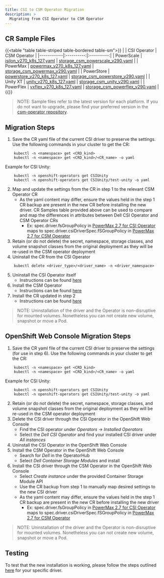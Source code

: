 ```yaml
---
title: CSI to CSM Operator Migration
description: >
  Migrating from CSI Operator to CSM Operator
---
```


## CR Sample Files

{{<table "table table-striped table-bordered table-sm">}}
|            |    CSI Operator     |    CSM Operator     |
|------------|:----------:|:----------:|
| PowerScale |    [isilon_v270_k8s_127.yaml](https://github.com/dell/dell-csi-operator/blob/main/samples/isilon_v270_k8s_127.yaml)    |     [storage_csm_powerscale_v290.yaml](https://github.com/dell/csm-operator/blob/main/samples/storage_csm_powerscale_v290.yaml)       |
| PowerMax   |    [powermax_v270_k8s_127.yaml](https://github.com/dell/dell-csi-operator/blob/main/samples/powermax_v270_k8s_127.yaml)    |     [storage_csm_powermax_v290.yaml](https://github.com/dell/csm-operator/blob/main/samples/storage_csm_powermax_v290.yaml)       |
| PowerStore |    [powerstore_v270_k8s_127.yaml](https://github.com/dell/dell-csi-operator/blob/main/samples/powerstore_v270_k8s_127.yaml)    |     [storage_csm_powerstore_v290.yaml](https://github.com/dell/csm-operator/blob/main/samples/storage_csm_powerstore_v290.yaml)       |
| Unity XT      |    [unity_v270_k8s_127.yaml](https://github.com/dell/dell-csi-operator/blob/main/samples/unity_v270_k8s_127.yaml)    |     [storage_csm_unity_v290.yaml](https://github.com/dell/csm-operator/blob/main/samples/storage_csm_unity_v290.yaml)       |
| PowerFlex  |     [vxflex_v270_k8s_127.yaml](https://github.com/dell/dell-csi-operator/blob/main/samples/vxflex_v270_k8s_127.yaml)       |      [storage_csm_powerflex_v290.yaml](https://github.com/dell/csm-operator/blob/main/samples/storage_csm_powerflex_v290.yaml)      |
{{</table>}}
>NOTE: Sample files refer to the latest version for each platform. If you do not want to upgrade, please find your preferred version in the [csm-operator repository](https://github.com/dell/csm-operator/blob/main/samples).

## Migration Steps

1. Save the CR yaml file of the current CSI driver to preserve the settings. Use the following commands in your cluster to get the CR:
  ```
      kubectl -n <namespace> get <CRD_kind>
      kubectl -n <namespace> get <CRD_kind>/<CR_name> -o yaml
  ```
  Example for CSI Unity:
  ```
      kubectl -n openshift-operators get CSIUnity
      kubectl -n openshift-operators get CSIUnity/test-unity -o yaml
  ```
2. Map and update the settings from the CR in step 1 to the relevant CSM Operator CR
    - As the yaml content may differ, ensure the values held in the step 1 CR backup are present in the new CR before installing the new driver. CR Samples table provided above can be used to compare and map the differences in attributes between Dell CSI Operator and CSM Operator CRs
        - Ex: spec.driver.fsGroupPolicy in [PowerMax 2.7 for CSI Operator](https://github.com/dell/dell-csi-operator/blob/main/samples/powermax_v270_k8s_127.yaml#L17C5-L17C18) maps to spec.driver.csiDriverSpec.fSGroupPolicy in [PowerMax 2.7 for CSM Operator](https://github.com/dell/csm-operator/blob/main/samples/storage_csm_powermax_v270.yaml#L28C7-L28C20)
3. Retain (or do not delete) the secret, namespace, storage classes, and volume snapshot classes from the original deployment as they will be re-used in the CSM operator deployment
4. Uninstall the CR from the CSI Operator
  ```
      kubectl delete <driver_type>/<driver_name> -n <driver_namespace>
  ```
5. Uninstall the CSI Operator itself
    - Instructions can be found [here](../../../../deployment/csmoperator/#uninstall)
6. Install the CSM Operator
    - Instructions can be found [here](../../../../deployment/csmoperator/#installation)
7. Install the CR updated in step 2
    - Instructions can be found [here](../#installing-csi-driver-via-operator)
>NOTE: Uninstallation of the driver and the Operator is non-disruptive for mounted volumes. Nonetheless you can not create new volume, snapshot or move a Pod.

## OpenShift Web Console Migration Steps

1. Save the CR yaml file of the current CSI driver to preserve the settings (for use in step 6). Use the following commands in your cluster to get the CR:
  ```
      kubectl -n <namespace> get <CRD_kind>
      kubectl -n <namespace> get <CRD_kind>/<CR_name> -o yaml
  ```
  Example for CSI Unity:
  ```
      kubectl -n openshift-operators get CSIUnity
      kubectl -n openshift-operators get CSIUnity/test-unity -o yaml
  ```
2. Retain (or do not delete) the secret, namespace, storage classes, and volume snapshot classes from the original deployment as they will be re-used in the CSM operator deployment
3. Delete the CSI driver through the CSI Operator in the OpenShift Web Console
    - Find the CSI operator under *Operators* -> *Installed Operators*
    - Select the *Dell CSI Operator* and find your installed CSI driver under *All instances*
4. Uninstall the CSI Operator in the OpenShift Web Console
5. Install the CSM Operator in the OpenShift Web Console
    - Search for *Dell* in the OperatorHub
    - Select *Dell Container Storage Modules* and install
6. Install the CSI driver through the CSM Operator in the OpenShift Web Console
    - Select *Create instance* under the provided Container Storage Module API
    - Use the CR backup from step 1 to manually map desired settings to the new CSI driver
    - As the yaml content may differ, ensure the values held in the step 1 CR backup are present in the new CR before installing the new driver
        - Ex: spec.driver.fsGroupPolicy in [PowerMax 2.7 for CSI Operator](https://github.com/dell/dell-csi-operator/blob/main/samples/powermax_v270_k8s_127.yaml#L17C5-L17C18) maps to spec.driver.csiDriverSpec.fSGroupPolicy in [PowerMax 2.7 for CSM Operator](https://github.com/dell/csm-operator/blob/main/samples/storage_csm_powermax_v270.yaml#L28C7-L28C20)
>NOTE: Uninstallation of the driver and the Operator is non-disruptive for mounted volumes. Nonetheless you can not create new volume, snapshot or move a Pod.

## Testing

To test that the new installation is working, please follow the steps outlined [here](../../test) for your specific driver.